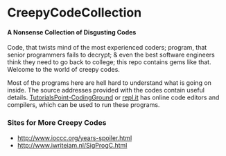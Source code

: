 # CreepyCodeCollection
#### A Nonsense Collection of Disgusting Codes

Code, that twists mind of the most experienced coders; program, that senior programmers fails to decrypt; & even the best software engineers think they need to go back to college; this repo contains gems like that. Welcome to the world of creepy codes. 

Most of the programs here are hell hard to understand what is going on inside. The source addresses provided with the codes contain useful details. [TutorialsPoint-CodingGround](https://www.tutorialspoint.com/codingground.htm) or [repl.it](https://repl.it/languages) has online code editors and compilers, which can be used to run these programs.

### Sites for More Creepy Codes
- http://www.ioccc.org/years-spoiler.html
- http://www.iwriteiam.nl/SigProgC.html
